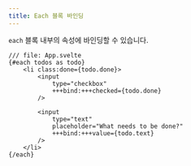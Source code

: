 ```yaml
---
title: Each 블록 바인딩
---
```


`each` 블록 내부의 속성에 바인딩할 수 있습니다.

```svelte
/// file: App.svelte
{#each todos as todo}
	<li class:done={todo.done}>
		<input
			type="checkbox"
			+++bind:+++checked={todo.done}
		/>

		<input
			type="text"
			placeholder="What needs to be done?"
			+++bind:+++value={todo.text}
		/>
	</li>
{/each}
```
